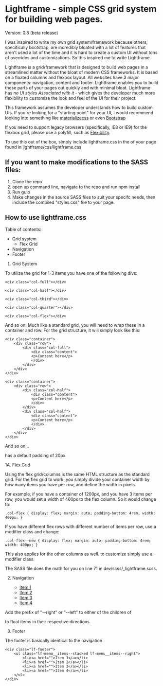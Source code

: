 # Lightframe - simple CSS grid system for building web pages.

Version: 0.8 (beta release)

I was inspired to write my own grid system/framework because others, specifically bootstrap, are incredibly bloated with a lot of features that aren't used a lot of the time and it is hard to create a custom UI without tons of overrides and customizations. So this inspired me to write Lightframe.

Lightframe is a grid/framework that is designed to build web pages in a streamlined matter without the bloat of modern CSS frameworks. It is based on a floated columns and flexbox layout. All websites have 3 major components: navigation, content and footer. Lightframe enables you to build these parts of your pages out quickly and with minimal bloat. Lightframe has *no UI styles Associated with it* - which gives the developer much more flexibility to customize the look and feel of the UI for their project.

This framework assumes the developer understands how to build custom UIs. If you're looking for a "starting point" for your UI, I would recommend looking into something like [materializecss](http://materializecss.com/) or even [Bootstrap](http://getbootstrap.com/)

If you need to support legacy browsers (specifically, IE8 or IE9) for the flexbox grid, please use a polyfill, such as [Flexibility](https://jonathantneal.github.io/flexibility/). 

To use this out of the box, simply include lightframe.css in the <head> of your page found in lightframe/css/lightframe.css

## If you want to make modifications to the SASS files:

1. Clone the repo
2. open up command line, navigate to the repo and run     npm install
3. Run     gulp
4. Make changes in the source SASS files to suit your specifc needs, then include the compiled "styles.css" file to your page. 

## How to use lightframe.css

Table of contents:
* Grid system
	* Flex Grid
* Navigation
* Footer

1. Grid System

To utilize the grid for 1-3 items you have one of the following divs:

    <div class="col-full"></div>

    <div class="col-half"></div>

    <div class="col-third"></div>

    <div class="col-quarter"></div>

    <div class="col-flex"></div>

And so on. Much like a standard grid, you will need to wrap these in a container and row. For the grid structure, it will simply look like this:

    <div class="container">
	   	<div class="row">
	   		<div class="col-full">
	   			<div class="content">
	   			<p>Content here</p>
	   			</div>
	   		</div>
	   	</div>
	</div>

	<div class="container">
	   	<div class="row">
	   		<div class="col-half">
	   			<div class="content">
	   			<p>Content here</p>
	   			</div>
	   		</div>
	   		<div class="col-half">
	   			<div class="content">
	   			<p>Content here</p>
	   			</div>
	   		</div>
	   	</div>
	</div>

And so on... <div class="content"> has a default padding of 20px. 

1A. Flex Grid

Using the flex grid/columns is the same HTML structure as the standard grid. For the flex grid to work, you simply divide your container width by how many items you have per row, and define the width in pixels. 

For example, if you have a container of 1200px, and you have 3 items per row, you would set a width of 400px to the flex column. So it would change to:

    .col-flex { display: flex; margin: auto; padding-bottom: 4rem; width: 400px; }

If you have different flex rows with different number of items per row, use a modifier class and change:

    .col-flex--new { display: flex; margin: auto; padding-bottom: 4rem; width: 400px; }

This also applies for the other columns as well. to customize simply use a modifier class.

The SASS file does the math for you on line 71 in dev/scss/_lightframe.scss. 

2. Navigation 

    <nav class="lf-menu">
        <ul class="lf-menu__items">
            <li><a href="">Item 1</a></li>
            <li><a href="">Item 2</a></li>
            <li><a href="">Item 3</a></li>
            <li><a href="">Item 4</a></li>
        </ul>
    </nav>

Add the prefix of "--right" or "--left" to either of the children of <nav class="lf-menu"> to float items in their respective directions.  


3. Footer 

The footer is basically identical to the navigation

    <div class="lf-footer">
		<ul class="lf-menu__items--stacked lf-menu__items--right">
			<li><a href="">Item 1</a></li>
			<li><a href="">Item 2</a></li>
			<li><a href="">Item 3</a></li>
			<li><a href="">Item 4</a></li>
		</ul>
	</div>
